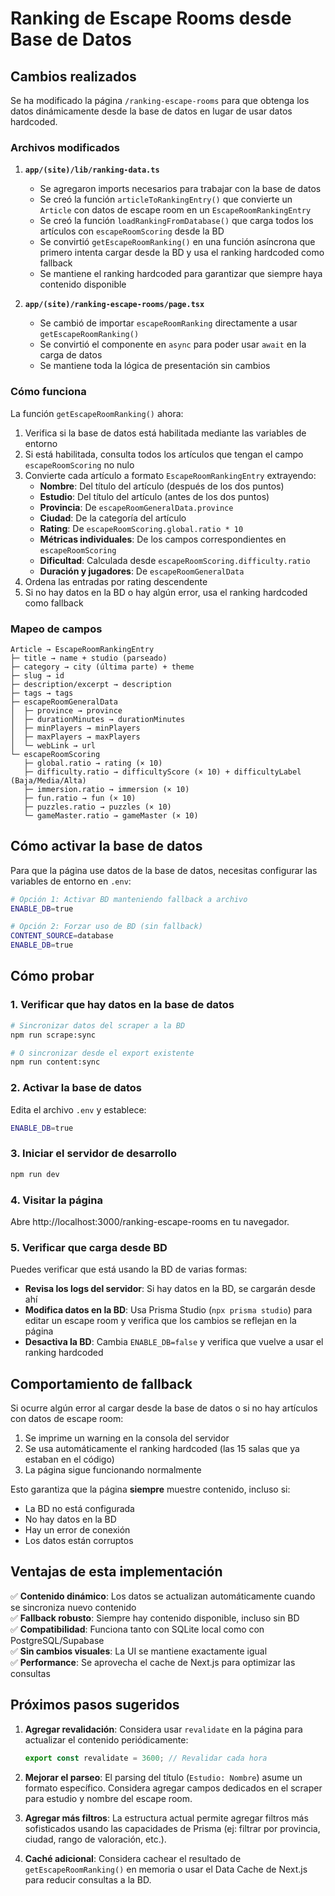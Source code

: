 # Ranking de Escape Rooms desde Base de Datos

## Cambios realizados

Se ha modificado la página `/ranking-escape-rooms` para que obtenga los datos dinámicamente desde la base de datos en lugar de usar datos hardcoded.

### Archivos modificados

1. **`app/(site)/lib/ranking-data.ts`**
   - Se agregaron imports necesarios para trabajar con la base de datos
   - Se creó la función `articleToRankingEntry()` que convierte un `Article` con datos de escape room en un `EscapeRoomRankingEntry`
   - Se creó la función `loadRankingFromDatabase()` que carga todos los artículos con `escapeRoomScoring` desde la BD
   - Se convirtió `getEscapeRoomRanking()` en una función asíncrona que primero intenta cargar desde la BD y usa el ranking hardcoded como fallback
   - Se mantiene el ranking hardcoded para garantizar que siempre haya contenido disponible

2. **`app/(site)/ranking-escape-rooms/page.tsx`**
   - Se cambió de importar `escapeRoomRanking` directamente a usar `getEscapeRoomRanking()`
   - Se convirtió el componente en `async` para poder usar `await` en la carga de datos
   - Se mantiene toda la lógica de presentación sin cambios

### Cómo funciona

La función `getEscapeRoomRanking()` ahora:

1. Verifica si la base de datos está habilitada mediante las variables de entorno
2. Si está habilitada, consulta todos los artículos que tengan el campo `escapeRoomScoring` no nulo
3. Convierte cada artículo a formato `EscapeRoomRankingEntry` extrayendo:
   - **Nombre**: Del título del artículo (después de los dos puntos)
   - **Estudio**: Del título del artículo (antes de los dos puntos)
   - **Provincia**: De `escapeRoomGeneralData.province`
   - **Ciudad**: De la categoría del artículo
   - **Rating**: De `escapeRoomScoring.global.ratio * 10`
   - **Métricas individuales**: De los campos correspondientes en `escapeRoomScoring`
   - **Dificultad**: Calculada desde `escapeRoomScoring.difficulty.ratio`
   - **Duración y jugadores**: De `escapeRoomGeneralData`
4. Ordena las entradas por rating descendente
5. Si no hay datos en la BD o hay algún error, usa el ranking hardcoded como fallback

### Mapeo de campos

```
Article → EscapeRoomRankingEntry
├─ title → name + studio (parseado)
├─ category → city (última parte) + theme
├─ slug → id
├─ description/excerpt → description
├─ tags → tags
├─ escapeRoomGeneralData
│  ├─ province → province
│  ├─ durationMinutes → durationMinutes
│  ├─ minPlayers → minPlayers
│  ├─ maxPlayers → maxPlayers
│  └─ webLink → url
└─ escapeRoomScoring
   ├─ global.ratio → rating (× 10)
   ├─ difficulty.ratio → difficultyScore (× 10) + difficultyLabel (Baja/Media/Alta)
   ├─ immersion.ratio → immersion (× 10)
   ├─ fun.ratio → fun (× 10)
   ├─ puzzles.ratio → puzzles (× 10)
   └─ gameMaster.ratio → gameMaster (× 10)
```

## Cómo activar la base de datos

Para que la página use datos de la base de datos, necesitas configurar las variables de entorno en `.env`:

```bash
# Opción 1: Activar BD manteniendo fallback a archivo
ENABLE_DB=true

# Opción 2: Forzar uso de BD (sin fallback)
CONTENT_SOURCE=database
ENABLE_DB=true
```

## Cómo probar

### 1. Verificar que hay datos en la base de datos

```bash
# Sincronizar datos del scraper a la BD
npm run scrape:sync

# O sincronizar desde el export existente
npm run content:sync
```

### 2. Activar la base de datos

Edita el archivo `.env` y establece:

```bash
ENABLE_DB=true
```

### 3. Iniciar el servidor de desarrollo

```bash
npm run dev
```

### 4. Visitar la página

Abre http://localhost:3000/ranking-escape-rooms en tu navegador.

### 5. Verificar que carga desde BD

Puedes verificar que está usando la BD de varias formas:

- **Revisa los logs del servidor**: Si hay datos en la BD, se cargarán desde ahí
- **Modifica datos en la BD**: Usa Prisma Studio (`npx prisma studio`) para editar un escape room y verifica que los cambios se reflejan en la página
- **Desactiva la BD**: Cambia `ENABLE_DB=false` y verifica que vuelve a usar el ranking hardcoded

## Comportamiento de fallback

Si ocurre algún error al cargar desde la base de datos o si no hay artículos con datos de escape room:

1. Se imprime un warning en la consola del servidor
2. Se usa automáticamente el ranking hardcoded (las 15 salas que ya estaban en el código)
3. La página sigue funcionando normalmente

Esto garantiza que la página **siempre** muestre contenido, incluso si:
- La BD no está configurada
- No hay datos en la BD
- Hay un error de conexión
- Los datos están corruptos

## Ventajas de esta implementación

✅ **Contenido dinámico**: Los datos se actualizan automáticamente cuando se sincroniza nuevo contenido  
✅ **Fallback robusto**: Siempre hay contenido disponible, incluso sin BD  
✅ **Compatibilidad**: Funciona tanto con SQLite local como con PostgreSQL/Supabase  
✅ **Sin cambios visuales**: La UI se mantiene exactamente igual  
✅ **Performance**: Se aprovecha el cache de Next.js para optimizar las consultas  

## Próximos pasos sugeridos

1. **Agregar revalidación**: Considera usar `revalidate` en la página para actualizar el contenido periódicamente:
   ```typescript
   export const revalidate = 3600; // Revalidar cada hora
   ```

2. **Mejorar el parseo**: El parsing del título (`Estudio: Nombre`) asume un formato específico. Considera agregar campos dedicados en el scraper para estudio y nombre del escape room.

3. **Agregar más filtros**: La estructura actual permite agregar filtros más sofisticados usando las capacidades de Prisma (ej: filtrar por provincia, ciudad, rango de valoración, etc.).

4. **Caché adicional**: Considera cachear el resultado de `getEscapeRoomRanking()` en memoria o usar el Data Cache de Next.js para reducir consultas a la BD.
